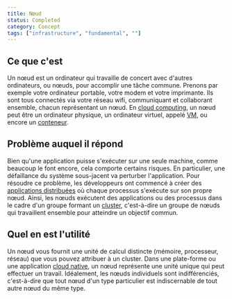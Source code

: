 ```yaml
---
title: Nœud 
status: Completed
category: Concept
tags: ["infrastructure", "fundamental", ""]
---
```


## Ce que c'est

Un nœud est un ordinateur qui travaille de concert avec d'autres ordinateurs, ou nœuds, pour accomplir une tâche commune.
Prenons par exemple votre ordinateur portable, votre modem et votre imprimante.
Ils sont tous connectés via votre réseau wifi, communiquant et collaborant ensemble, chacun représentant un nœud.
En [cloud computing](/cloud-computing/), un nœud peut être un ordinateur physique,
un ordinateur virtuel, appelé [VM](/virtual-machine/), ou encore un [conteneur](/container/).

## Problème auquel il répond

Bien qu'une application puisse s'exécuter sur une seule machine, comme beaucoup le font encore, cela comporte certains risques.
En particulier, une défaillance du système sous-jacent va perturber l'application.
Pour résoudre ce problème, les développeurs ont commencé à créer des [applications distribuées](/distributed-apps/) où chaque processus s'exécute sur son propre nœud.
Ainsi, les nœuds exécutent des applications ou des processus dans le cadre d'un groupe formant un [cluster](/cluster/), c'est-à-dire un groupe de nœuds qui travaillent ensemble pour atteindre un objectif commun.

## Quel en est l'utilité

Un nœud vous fournit une unité de calcul distincte (mémoire, processeur, réseau) que vous pouvez attribuer à un cluster.
Dans une plate-forme ou une application [cloud native](/cloud-native-tech/), un nœud représente une unité unique qui peut effectuer un travail.
Idéalement, les nœuds individuels sont indifférenciés, c'est-à-dire que
tout nœud d'un type particulier est indiscernable de tout autre nœud du même type.
